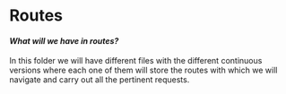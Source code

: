 # Routes

#### _What will we have in routes?_

In this folder we will have different files with the different continuous versions where each one of them will store the routes with which we will navigate and carry out all the pertinent requests.
